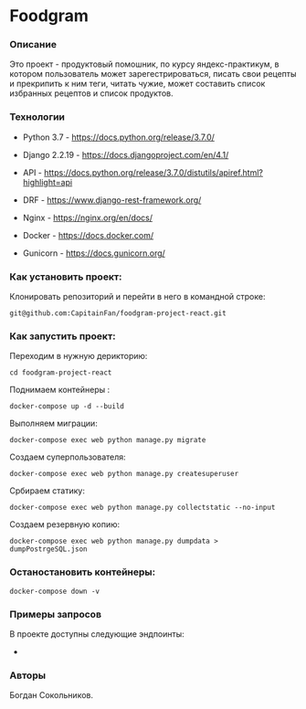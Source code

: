 # Foodgram

### Описание
Это проект - продуктовый помошник, по курсу яндекс-практикум, в котором пользователь может зарегестрироваться, писать свои рецепты и прекрипить к ним теги, читать чужие, может составить список избранных рецептов и список продуктов.

### Технологии
- Python 3.7  - https://docs.python.org/release/3.7.0/

- Django 2.2.19 - https://docs.djangoproject.com/en/4.1/

- API - https://docs.python.org/release/3.7.0/distutils/apiref.html?highlight=api

- DRF - https://www.django-rest-framework.org/

- Nginx - https://nginx.org/en/docs/

- Docker - https://docs.docker.com/

- Gunicorn - https://docs.gunicorn.org/

### Как установить проект:
Клонировать репозиторий и перейти в него в командной строке:

```
git@github.com:CapitainFan/foodgram-project-react.git
```

### Как запустить проект:

Переходим в нужную дерикторию:
```
cd foodgram-project-react
```

Поднимаем контейнеры :
```
docker-compose up -d --build
```

Выполняем миграции:

```
docker-compose exec web python manage.py migrate
```

Создаем суперпользователя:
```
docker-compose exec web python manage.py createsuperuser
```

Србираем статику:
```
docker-compose exec web python manage.py collectstatic --no-input
```

Создаем резервную копию:
```
docker-compose exec web python manage.py dumpdata > dumpPostrgeSQL.json
```

### Останостановить контейнеры:
```
docker-compose down -v
```

### Примеры запросов

В проекте доступны следующие эндпоинты:

-

### Авторы
Богдан Сокольников.